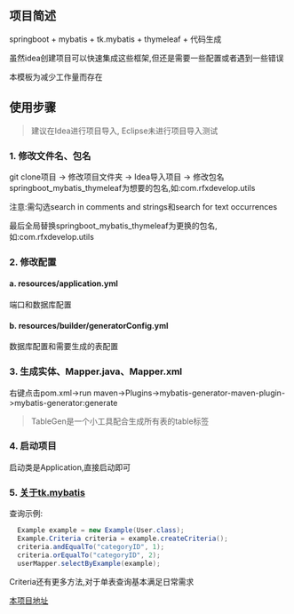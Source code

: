 ## 项目简述
springboot + mybatis + tk.mybatis + thymeleaf + 代码生成

虽然idea创建项目可以快速集成这些框架,但还是需要一些配置或者遇到一些错误

本模板为减少工作量而存在

## 使用步骤

> 建议在Idea进行项目导入, Eclipse未进行项目导入测试

### 1. 修改文件名、包名

git clone项目 -> 修改项目文件夹 -> Idea导入项目 -> 修改包名springboot_mybatis_thymeleaf为想要的包名,如:com.rfxdevelop.utils

注意:需勾选search in comments and strings和search for text occurrences

最后全局替换springboot_mybatis_thymeleaf为更换的包名,如:com.rfxdevelop.utils

### 2. 修改配置

#### a. resources/application.yml
端口和数据库配置

#### b. resources/builder/generatorConfig.yml
数据库配置和需要生成的表配置

### 3. 生成实体、Mapper.java、Mapper.xml
右键点击pom.xml->run maven->Plugins->mybatis-generator-maven-plugin->mybatis-generator:generate

> TableGen是一个小工具配合生成所有表的table标签


### 4. 启动项目
启动类是Application,直接启动即可

### 5. [关于tk.mybatis](https://github.com/abel533/Mapper/wiki)
查询示例:
```java
  Example example = new Example(User.class);
  Example.Criteria criteria = example.createCriteria();
  criteria.andEqualTo("categoryID", 1);
  criteria.orEqualTo("categoryID", 2);
  userMapper.selectByExample(example);
```
Criteria还有更多方法,对于单表查询基本满足日常需求

[本项目地址](https://github.com/renfx/springboot-mybatis-thymeleaf.git)